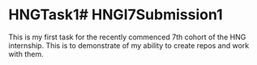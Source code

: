 # HNGTask1# HNGI7Submission1
This is my first task for the recently commenced 7th cohort of the HNG internship. This is to demonstrate of my ability to create repos and work with them.
